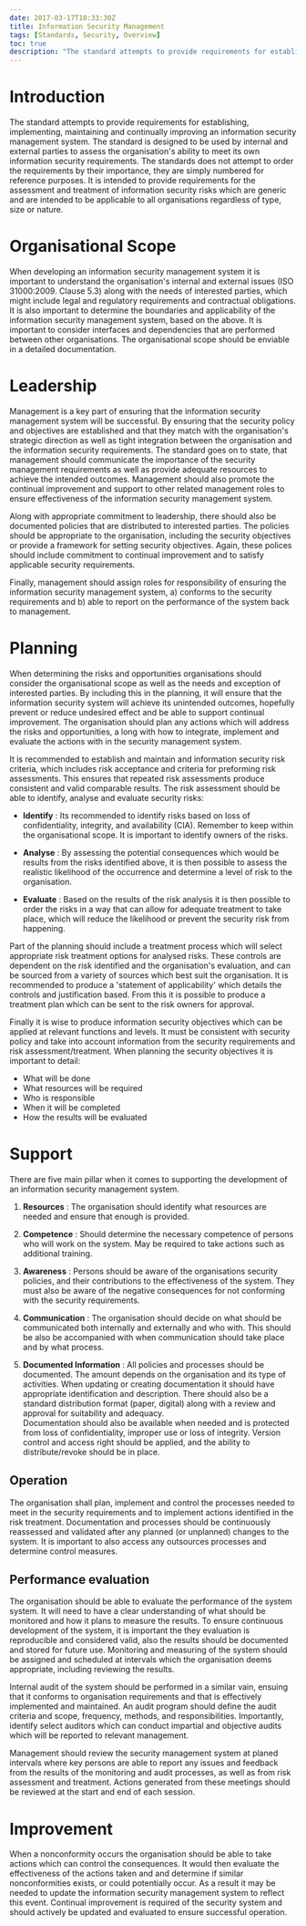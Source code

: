 ```yaml
---
date: 2017-03-17T10:33:30Z
title: Information Security Management
tags: [Standards, Security, Overview]
toc: true
description: "The standard attempts to provide requirements for establishing, implementing, maintaining and continually improving an information security management system. The standard is designed to be used by internal and external parties to assess the organisation's ability to meet its own information security requirements. The standards does not attempt to order the requirements by their importance, they are simply numbered for reference purposes. It is intended to provide requirements for the assessment and treatment of information security risks which are generic and are intended to be applicable to all organisations regardless of type, size or nature."
---
```


# Introduction

The standard attempts to provide requirements for establishing, implementing, maintaining and continually improving an information security management system. The standard is designed to be used by internal and external parties to assess the organisation's ability to meet its own information security requirements. The standards does not attempt to order the requirements by their importance, they are simply numbered for reference purposes. It is intended to provide requirements for the assessment and treatment of information security risks which are generic and are intended to be applicable to all organisations regardless of type, size or nature. 

# Organisational Scope

When developing an information security management system it is important to understand the organisation's internal and external issues (ISO 31000:2009. Clause 5.3) along with the needs of interested parties, which might include legal and regulatory requirements and contractual obligations. It is also important to determine the boundaries and applicability of the information security management system, based on the above. It is important to consider interfaces and dependencies that are performed between other organisations. The organisational scope should be enviable in a detailed documentation. 

# Leadership

Management is a key part of ensuring that the information security management system will be successful. By ensuring that the security policy and objectives are established and that they match with the organisation's strategic direction as well as tight integration between the organisation and the information security requirements. The standard goes on to state, that management should communicate the importance of the security management requirements as well as provide adequate resources to achieve the intended outcomes. Management should also promote the continual improvement and support to other related management roles to ensure effectiveness of the information security management system. 

Along with appropriate commitment to leadership, there should also be documented policies that are distributed to interested parties. The policies should be appropriate to the organisation, including the security objectives or provide a framework for setting security objectives. Again, these polices should include commitment to continual improvement and to satisfy applicable security requirements. 

Finally, management should assign roles for responsibility of ensuring the information security management system, a) conforms to the security requirements and b) able to report on the performance of the system back to management.

# Planning 

When determining the risks and opportunities organisations should consider the organisational scope as well as the needs and exception of interested parties. By including this in the planning, it will ensure that the information security system will achieve its unintended outcomes, hopefully prevent or reduce undesired effect and be able to support continual improvement. The organisation should plan any actions which will address the risks and opportunities, a long with how to integrate, implement and evaluate the actions with in the security management system. 

It is recommended to establish and maintain and information security risk criteria, which includes risk acceptance and criteria for preforming risk assessments. This ensures that repeated risk assessments produce consistent and valid comparable results. The risk assessment should be able to identify, analyse and evaluate security risks: 

- **Identify** : 
        Its recommended to identify risks based on loss of confidentiality, integrity, and availability (CIA). Remember to keep within the organisational scope. It is important to identify owners of the risks.

- **Analyse** :
        By assessing the potential consequences which would be results from the risks identified above, it is then possible to assess the realistic likelihood of the occurrence and determine a level of risk to the organisation. 

- **Evaluate** :
        Based on the results of the risk analysis it is then possible to order the risks in a way that can allow for adequate treatment to take place, which will reduce the likelihood or prevent the security risk from happening.

Part of the planning should include a treatment process which will select appropriate risk treatment options for analysed risks. These controls are dependent on the risk identified and the organisation's evaluation, and can be sourced from a variety of sources which best suit the organisation. It is recommended to produce a 'statement of applicability' which details the controls and justification based. From this it is possible to produce a treatment plan which can be sent to the risk owners for approval.

Finally it is wise to produce information security objectives which can be applied at relevant functions and levels. It must be consistent with security policy and take into account information from the security requirements and risk assessment/treatment. When planning the security objectives it is important to detail:

- What will be done
- What resources will be required 
- Who is responsible
- When it will be completed
- How the results will be evaluated

# Support

There are five main pillar when it comes to supporting the development of an information security management system.

1. **Resources** :
        The organisation should identify what resources are needed and ensure that enough is provided. 

2. **Competence** :
        Should determine the necessary competence of persons who will work on the system. May be required to take actions such as additional training.

3. **Awareness** :
        Persons should be aware of the organisations security policies, and their contributions to the effectiveness of the system. They must also be aware of the negative consequences for not conforming with the security requirements. 

4. **Communication** :
        The organisation should decide on what should be communicated both internally and externally and who with. This should be also be accompanied with when communication should take place and by what process.

5. **Documented Information** :
        All policies and processes should be documented. The amount depends on the organisation and its type of activities. When updating or creating documentation it should have appropriate identification and description. There should also be a standard distribution format (paper, digital) along with a review and approval for suitability and adequacy.  
        Documentation should also be available when needed and is protected from loss of confidentiality, improper use or loss of integrity. Version control and access right should be applied, and the ability to distribute/revoke should be in place.

## Operation

The organisation shall plan, implement and control the processes needed to meet in the security requirements and to implement actions identified in the risk treatment. Documentation and processes should be continuously reassessed and validated after any planned (or unplanned) changes to the system. It is important to also access any outsources processes and determine control measures. 

## Performance evaluation

The organisation should be able to evaluate the performance of the system system. It will need to have a clear understanding of what should be monitored and how it plans to measure the results. To ensure continuous development of the system, it is important the they evaluation is reproducible and considered valid, also the results should be documented and stored for future use. Monitoring and measuring of the system should be assigned and scheduled at intervals which the organisation deems appropriate, including reviewing the results.  

Internal audit of the system should be performed in a similar vain, ensuing that it conforms to organisation requirements and that is effectively implemented and maintained. An audit program should define the audit criteria and scope, frequency, methods, and responsibilities. Importantly, identify select auditors which can conduct impartial and objective audits which will be reported to relevant management.

Management should review the security management system at planed intervals where key persons are able to report any issues and feedback from the results of the monitoring and audit processes, as well as from risk assessment and treatment. Actions generated from these meetings should be reviewed at the start and end of each session.

# Improvement 

When a nonconformity occurs the organisation should be able to take actions which can control the consequences. It would then evaluate the effectiveness of the actions taken and and determine if similar nonconformities exists, or could potentially occur. As a result it may be needed to update the information security management system to reflect this event. Continual improvement is required of the security system and should actively be updated and evaluated to ensure successful operation. 
